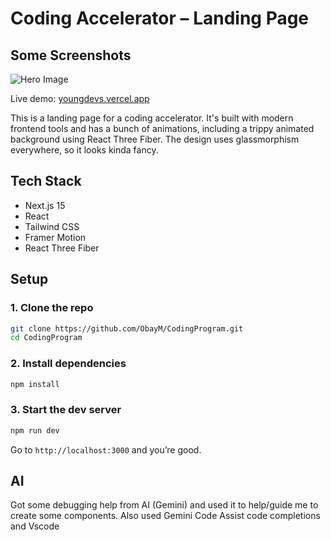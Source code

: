# Coding Accelerator – Landing Page

## Some Screenshots
![Hero Image](https://hc-cdn.hel1.your-objectstorage.com/s/v3/4d53fb5a2e647793109d3f7b1a4bd7e5a2c9c4bf_image.png)

Live demo: [youngdevs.vercel.app](https://youngdevs.vercel.app)

This is a landing page for a coding accelerator. It's built with modern frontend tools and has a bunch of animations, including a trippy animated background using React Three Fiber. The design uses glassmorphism everywhere, so it looks kinda fancy.


## Tech Stack

* Next.js 15
* React
* Tailwind CSS
* Framer Motion
* React Three Fiber



## Setup

### 1. Clone the repo

```bash
git clone https://github.com/ObayM/CodingProgram.git
cd CodingProgram
```

### 2. Install dependencies

```bash
npm install
```

### 3. Start the dev server

```bash
npm run dev
```

Go to `http://localhost:3000` and you’re good.

## AI

Got some debugging help from AI (Gemini) and used it to help/guide me to create some components.
Also used Gemini Code Assist code completions and Vscode
